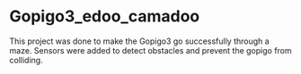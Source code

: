 # Gopigo3_edoo_camadoo
This project was done to make the Gopigo3 go successfully through a maze. Sensors were added to detect obstacles and prevent the gopigo from colliding.
